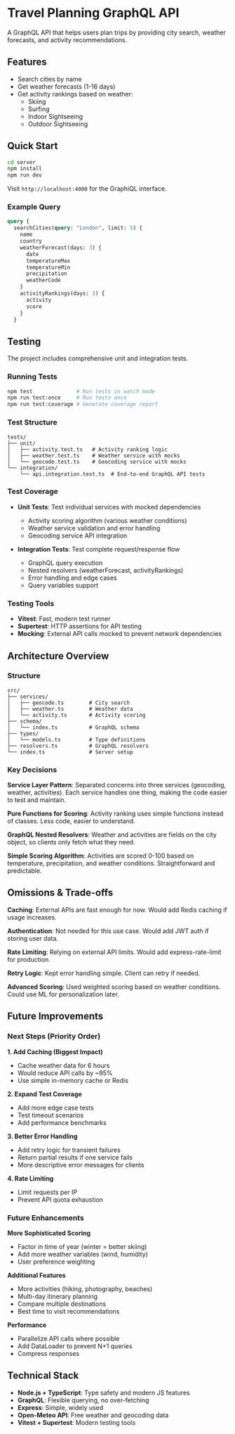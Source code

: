 # Travel Planning GraphQL API

A GraphQL API that helps users plan trips by providing city search, weather forecasts, and activity recommendations.

## Features

- Search cities by name
- Get weather forecasts (1-16 days)
- Get activity rankings based on weather:
  - Skiing
  - Surfing
  - Indoor Sightseeing
  - Outdoor Sightseeing

## Quick Start

```bash
cd server
npm install
npm run dev
```

Visit `http://localhost:4000` for the GraphiQL interface.

### Example Query
```graphql
query {
  searchCities(query: "London", limit: 5) {
    name
    country
    weatherForecast(days: 3) {
      date
      temperatureMax
      temperatureMin
      precipitation
      weatherCode
    }
    activityRankings(days: 3) {
      activity
      score
    }
  }
```

## Testing

The project includes comprehensive unit and integration tests.

### Running Tests
```bash
npm test              # Run tests in watch mode
npm run test:once     # Run tests once
npm run test:coverage # Generate coverage report
```

### Test Structure
```
tests/
├── unit/
│   ├── activity.test.ts   # Activity ranking logic
│   ├── weather.test.ts    # Weather service with mocks
│   └── geocode.test.ts    # Geocoding service with mocks
└── integration/
    └── api.integration.test.ts  # End-to-end GraphQL API tests
```

### Test Coverage

- **Unit Tests**: Test individual services with mocked dependencies
  - Activity scoring algorithm (various weather conditions)
  - Weather service validation and error handling
  - Geocoding service API integration

- **Integration Tests**: Test complete request/response flow
  - GraphQL query execution
  - Nested resolvers (weatherForecast, activityRankings)
  - Error handling and edge cases
  - Query variables support

### Testing Tools

- **Vitest**: Fast, modern test runner
- **Supertest**: HTTP assertions for API testing
- **Mocking**: External API calls mocked to prevent network dependencies

## Architecture Overview

### Structure
```
src/
├── services/
│   ├── geocode.ts        # City search
│   ├── weather.ts        # Weather data
│   └── activity.ts       # Activity scoring
├── schema/
│   └── index.ts          # GraphQL schema
├── types/
│   └── models.ts         # Type definitions
├── resolvers.ts          # GraphQL resolvers
└── index.ts              # Server setup
```

### Key Decisions

**Service Layer Pattern**: Separated concerns into three services (geocoding, weather, activities). Each service handles one thing, making the code easier to test and maintain.

**Pure Functions for Scoring**: Activity ranking uses simple functions instead of classes. Less code, easier to understand.

**GraphQL Nested Resolvers**: Weather and activities are fields on the city object, so clients only fetch what they need.

**Simple Scoring Algorithm**: Activities are scored 0-100 based on temperature, precipitation, and weather conditions. Straightforward and predictable.

## Omissions & Trade-offs

**Caching**: External APIs are fast enough for now. Would add Redis caching if usage increases.

**Authentication**: Not needed for this use case. Would add JWT auth if storing user data.

**Rate Limiting**: Relying on external API limits. Would add express-rate-limit for production.

**Retry Logic**: Kept error handling simple. Client can retry if needed.

**Advanced Scoring**: Used weighted scoring based on weather conditions. Could use ML for personalization later.

## Future Improvements

### Next Steps (Priority Order)

**1. Add Caching (Biggest Impact)**
- Cache weather data for 6 hours
- Would reduce API calls by ~95%
- Use simple in-memory cache or Redis

**2. Expand Test Coverage**
- Add more edge case tests
- Test timeout scenarios
- Add performance benchmarks

**3. Better Error Handling**
- Add retry logic for transient failures
- Return partial results if one service fails
- More descriptive error messages for clients

**4. Rate Limiting**
- Limit requests per IP
- Prevent API quota exhaustion

### Future Enhancements

**More Sophisticated Scoring**
- Factor in time of year (winter = better skiing)
- Add more weather variables (wind, humidity)
- User preference weighting

**Additional Features**
- More activities (hiking, photography, beaches)
- Multi-day itinerary planning
- Compare multiple destinations
- Best time to visit recommendations

**Performance**
- Parallelize API calls where possible
- Add DataLoader to prevent N+1 queries
- Compress responses

## Technical Stack

- **Node.js + TypeScript**: Type safety and modern JS features
- **GraphQL**: Flexible querying, no over-fetching
- **Express**: Simple, widely used
- **Open-Meteo API**: Free weather and geocoding data
- **Vitest + Supertest**: Modern testing tools